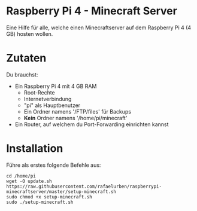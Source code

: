 # Raspberry Pi 4 - Minecraft Server
Eine Hilfe für alle, welche einen Minecraftserver auf dem Raspberry Pi 4 (4 GB) hosten wollen.

# Zutaten

Du brauchst:

- Ein Raspberry Pi 4 mit 4 GB RAM
    - Root-Rechte
    - Internetverbindung
    - "pi" als Hauptbenutzer
    - Ein Ordner namens '/FTP/files' für Backups
    - **Kein** Ordner namens '/home/pi/minecraft'
- Ein Router, auf welchem du Port-Forwarding einrichten kannst

# Installation

Führe als erstes folgende Befehle aus:

```
cd /home/pi
wget -O update.sh https://raw.githubusercontent.com/rafaelurben/raspberrypi-minecraftserver/master/setup-minecraft.sh
sudo chmod +x setup-minecraft.sh
sudo ./setup-minecraft.sh
```
